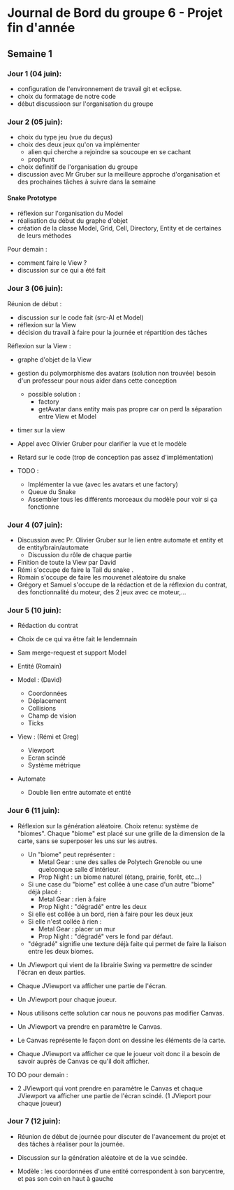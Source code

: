 # Journal de Bord du groupe 6 - Projet fin d'année
## Semaine 1

### Jour 1 (04 juin):

- configuration de l'environnement de travail git et eclipse.
- choix du formatage de notre code 
- début discussioon sur l'organisation du groupe

### Jour 2 (05 juin):

- choix du type jeu  (vue du deçus)
- choix des deux jeux qu'on va implémenter 
    - alien qui cherche a rejoindre sa soucoupe en se cachant 
    - prophunt 
- choix definitif de l'organisation du groupe 
- discussion avec Mr Gruber sur la meilleure approche d'organisation et des prochaines tâches à suivre dans la semaine

#### Snake Prototype 

- réflexion sur l'organisation du Model 
- réalisation du début du graphe d'objet 
- création de la classe Model, Grid, Cell, Directory, Entity et de certaines de leurs méthodes

Pour demain :

- comment faire le View ?
- discussion sur ce qui a été fait

### Jour 3 (06 juin):

Réunion de début :

- discussion sur le code fait (src-AI et Model)
- réflexion sur la View
- décision du travail à faire pour la journée et répartition des tâches

Réflexion sur la View :

- graphe d'objet de la View
- gestion du polymorphisme des avatars (solution non trouvée) besoin d'un professeur pour nous aider dans cette conception 
    - possible solution : 
        - factory 
        - getAvatar dans entity mais pas propre car on perd la séparation entre View et Model 
- timer sur la view 

- Appel avec Olivier Gruber pour clarifier la vue et le modèle 
- Retard sur le code (trop de conception pas assez d'implémentation) 
- TODO :
    - Implémenter la vue (avec les avatars et une factory)
    - Queue du Snake
    - Assembler tous les différents morceaux du modèle pour voir si ça fonctionne

### Jour 4 (07 juin):

- Discussion avec Pr. Olivier Gruber sur le lien entre automate et entity et de entity/brain/automate 
    - Discussion du rôle de chaque partie 
- Finition de toute la View par David 
- Rémi s'occupe de faire la Tail du snake .
- Romain s'occupe de faire les mouvenet aléatoire du snake 
- Grégory et Samuel s'occupe de la rédaction et de la réflexion du contrat, des fonctionnalité du moteur, des 2 jeux avec ce moteur,...

### Jour 5 (10 juin):

- Rédaction du contrat 
- Choix de ce qui va être fait le lendemnain 


- Sam merge-request et support Model
- Entité (Romain)
- Model : (David)
    - Coordonnées
    - Déplacement 
    - Collisions
    - Champ de vision 
    - Ticks
- View : (Rémi et Greg)
    - Viewport
    - Ecran scindé 
    - Système métrique 
- Automate 
    - Double lien entre automate et entité 


### Jour 6 (11 juin):

- Réflexion sur la génération aléatoire. Choix retenu: système de "biomes". Chaque "biome" est placé sur une grille de la dimension de la carte, sans se superposer les uns sur les autres.
    - Un "biome" peut représenter :
        - Metal Gear : une des salles de Polytech Grenoble ou une quelconque salle d'intérieur.
        - Prop Night : un biome naturel (étang, prairie, forêt, etc...)
    - Si une case du "biome" est collée à une case d'un autre "biome" déjà placé :
        - Metal Gear : rien à faire
        - Prop Night : "dégradé" entre les deux
    - Si elle est collée à un bord, rien à faire pour les deux jeux
    - Si elle n'est collée à rien :
        - Metal Gear : placer un mur
        - Prop Night : "dégradé" vers le fond par défaut.
    - "dégradé" signifie une texture déjà faite qui permet de faire la liaison entre les deux biomes.

- Un JViewport qui vient de la librairie Swing va permettre de scinder l'écran en deux parties.
- Chaque JViewport va afficher une partie de l'écran.
- Un JViewport pour chaque joueur.
- Nous utilisons cette solution car nous ne pouvons pas modifier Canvas.
- Un JViewport va prendre en paramètre le Canvas.
- Le Canvas représente le façon dont on dessine les éléments de la carte.
- Chaque JViewport va afficher ce que le joueur voit donc il a besoin de savoir auprès de Canvas ce qu'il doit afficher.

TO DO pour demain :
- 2 JViewport qui vont prendre en paramètre le Canvas et chaque JViewport va afficher une partie de l'écran scindé. (1 JVieport pour chaque joueur)


### Jour 7 (12 juin):

- Réunion de début de journée pour discuter de l'avancement du projet et des tâches à réaliser pour la journée.
- Discussion sur la génération aléatoire et de la vue scindée.

- Modèle : les coordonnées d'une entité correspondent à son barycentre, et pas son coin en haut à gauche
